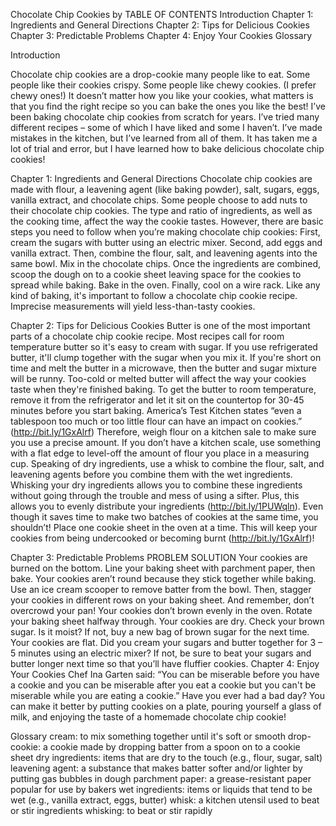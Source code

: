 Chocolate Chip Cookies by 
TABLE OF CONTENTS
Introduction
Chapter 1: Ingredients and General Directions
Chapter 2: Tips for Delicious Cookies
Chapter 3: Predictable Problems
Chapter 4: Enjoy Your Cookies
Glossary








Introduction

Chocolate chip cookies are a drop-cookie many people like to eat. Some people like their
cookies crispy. Some people like chewy cookies. (I prefer chewy ones!) It doesn’t matter how
you like your cookies, what matters is that you find the right recipe so you can bake the ones you
like the best!
I’ve been baking chocolate chip cookies from scratch for years. I’ve tried many different
recipes – some of which I have liked and some I haven’t. I’ve made mistakes in the kitchen, but
I’ve learned from all of them. It has taken me a lot of trial and error, but I have learned how to
bake delicious chocolate chip cookies!


Chapter 1: Ingredients and General Directions
Chocolate chip cookies are made with flour, a leavening agent (like baking powder),
salt, sugars, eggs, vanilla extract, and chocolate chips. Some people choose to add nuts to their
chocolate chip cookies.
The type and ratio of ingredients, as well as the cooking time, affect the way the cookie
tastes. However, there are basic steps you need to follow when you’re making chocolate chip
cookies:
First, cream the sugars with butter using an electric mixer. Second, add eggs and vanilla
extract. Then, combine the flour, salt, and leavening agents into the same bowl. Mix in the
chocolate chips. Once the ingredients are combined, scoop the dough on to a cookie sheet
leaving space for the cookies to spread while baking. Bake in the oven. Finally, cool on a
wire rack.
Like any kind of baking, it's important to follow a chocolate chip cookie recipe. Imprecise
measurements will yield less-than-tasty cookies.


Chapter 2: Tips for Delicious Cookies
Butter is one of the most important parts of a chocolate chip cookie recipe. Most recipes
call for room temperature butter so it's easy to cream with sugar. If you use refrigerated butter,
it'll clump together with the sugar when you mix it. If you're short on time and melt the butter in
a microwave, then the butter and sugar mixture will be runny. Too-cold or melted butter will
affect the way your cookies taste when they're finished baking. To get the butter to room
temperature, remove it from the refrigerator and let it sit on the countertop for 30-45 minutes
before you start baking.
America’s Test Kitchen states “even a tablespoon too much or too little flour can have an
impact on cookies.” (http://bit.ly/1GxAlrf) Therefore, weigh flour on a kitchen sale to make sure
you use a precise amount. If you don’t have a kitchen scale, use something with a flat edge to
level-off the amount of flour you place in a measuring cup.
Speaking of dry ingredients, use a whisk to combine the flour, salt, and leavening
agents before you combine them with the wet ingredients. Whisking your dry ingredients
allows you to combine these ingredients without going through the trouble and mess of using a
sifter. Plus, this allows you to evenly distribute your ingredients (http://bit.ly/1PUWqln).
Even though it saves time to make two batches of cookies at the same time, you
shouldn’t! Place one cookie sheet in the oven at a time. This will keep your cookies from being
undercooked or becoming burnt (http://bit.ly/1GxAlrf)! 


Chapter 3: Predictable Problems
PROBLEM SOLUTION
Your cookies are burned on the bottom. Line your baking sheet with parchment
paper, then bake.
Your cookies aren’t round because they stick
together while baking.
Use an ice cream scooper to remove batter
from the bowl. Then, stagger your cookies in
different rows on your baking sheet. And
remember, don’t overcrowd your pan!
Your cookies don’t brown evenly in the oven. Rotate your baking sheet halfway through.
Your cookies are dry. Check your brown sugar. Is it moist? If not,
buy a new bag of brown sugar for the next
time.
Your cookies are flat. Did you cream your sugars and butter
together for 3 – 5 minutes using an electric
mixer? If not, be sure to beat your sugars and
butter longer next time so that you’ll have
fluffier cookies.
Chapter 4: Enjoy Your Cookies
Chef Ina Garten said:
“You can be miserable before you have a cookie and you can be miserable after you eat a
cookie but you can't be miserable while you are eating a cookie.”
Have you ever had a bad day? You can make it better by putting cookies on a plate, pouring
yourself a glass of milk, and enjoying the taste of a homemade chocolate chip cookie!


Glossary
cream: to mix something together until it's soft or smooth
drop-cookie: a cookie made by dropping batter from a spoon on to a cookie sheet
dry ingredients: items that are dry to the touch (e.g., flour, sugar, salt)
leavening agent: a substance that makes batter softer and/or lighter by putting gas bubbles in
dough
parchment paper: a grease-resistant paper popular for use by bakers
wet ingredients: items or liquids that tend to be wet (e.g., vanilla extract, eggs, butter)
whisk: a kitchen utensil used to beat or stir ingredients
whisking: to beat or stir rapidly
